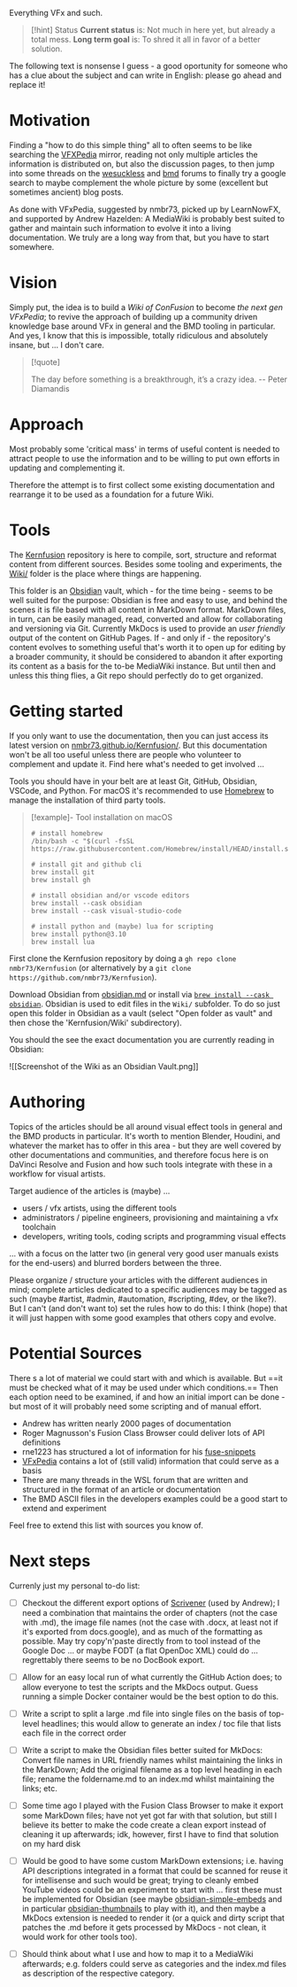 Everything VFx and such.

> [!hint] Status
> **Current status** is: Not much in here yet, but already a total mess.
> **Long term goal** is: To shred it all in favor of a better solution.

The following text is nonsense I guess - a good oportunity for someone who has a clue about the subject and can write in English: please go ahead and replace it!

# Motivation

Finding a "how to do this simple thing" all to often seems to be like searching the [VFXPedia](https://www.steakunderwater.com/VFXPedia/96.0.243.189/index4875.html?title=Main_Page) mirror, reading not only multiple articles the information is distributed on, but also the discussion pages, to then jump into some threads on the [wesuckless](https://www.steakunderwater.com/wesuckless/) and [bmd](https://forum.blackmagicdesign.com) forums to finally try a google search to maybe complement the whole picture by some (excellent but sometimes ancient) blog posts.

As done with VFxPedia, suggested by nmbr73, picked up by LearnNowFX, and supported by Andrew Hazelden: A MediaWiki is probably best suited to gather and maintain such information to evolve it into a living documentation. We truly are a long way from that,  but you have to start somewhere.

# Vision

Simply put, the idea is to build a *Wiki of ConFusion* to become *the next gen VFxPedia*; to revive the approach of building up a community driven knowledge base around VFx in general and the BMD tooling in particular. And yes, I know that this is impossible, totally ridiculous and absolutely insane, but ... I don't care.

> [!quote]
>
> The day before something is a breakthrough, it’s a crazy idea.
> -- Peter Diamandis

# Approach

Most probably some 'critical mass' in terms of useful content is needed to attract people to use the information and to be willing to put own efforts in updating and complementing it.

Therefore the attempt is to first collect some existing documentation and rearrange it to be used as a foundation for a future Wiki.

# Tools

The [Kernfusion](https://github.com/nmbr73/Kernfusion) repository is here to compile, sort, structure and reformat content from different sources. Besides some tooling and experiments, the [Wiki/](https://github.com/nmbr73/Kernfusion/tree/main/Wiki) folder is the place where things are happening.

This folder is an [Obsidian](https://obsidian.md) vault, which - for the time being - seems to be well suited for the purpose: Obsidian is free and easy to use, and behind the scenes it is file based with all content in MarkDown format. MarkDown files, in turn, can be easily managed, read, converted and allow for collaborating and versioning via Git. Currently MkDocs is used to provide an *user friendly* output of the content on GitHub Pages. If - and only if - the repository's content evolves to something useful that's worth it to open up for editing by a broader community, it should be considered to abandon it after exporting its content as a basis for the to-be MediaWiki instance. But until then and unless this thing flies, a Git repo should perfectly do to get organized.

# Getting started

If you only want to use the documentation, then you can just access its latest version on [nmbr73.github.io/Kernfusion/](https://nmbr73.github.io/Kernfusion/). But this documentation won't be all too useful unless there are people who volunteer to complement and update it. Find here what's needed to get involved ...

Tools you should have in your belt are at least Git, GitHub, Obsidian, VSCode, and Python. For macOS it's recommended to use [Homebrew](https://brew.sh) to manage the installation of third party tools.

> [!example]- Tool installation on macOS
>
> ```
> # install homebrew
> /bin/bash -c "$(curl -fsSL https://raw.githubusercontent.com/Homebrew/install/HEAD/install.sh)"
>
> # install git and github cli
> brew install git
> brew install gh
>
> # install obsidian and/or vscode editors
> brew install --cask obsidian
> brew install --cask visual-studio-code
>
> # install python and (maybe) lua for scripting
> brew install python@3.10
> brew install lua
> ```

First clone the Kernfusion repository by doing a `gh repo clone nmbr73/Kernfusion` (or alternatively by a  `git clone https://github.com/nmbr73/Kernfusion`).

Download Obsidian from [obsidian.md](https://obsidian.md) or install via [`brew install --cask obsidian`](https://formulae.brew.sh/cask/obsidian#default). Obsidian is used to edit files in the `Wiki/` subfolder. To do so just open this folder in Obsidian as a vault (select "Open folder as vault" and then chose the 'Kernfusion/Wiki' subdirectory).

You should the see the exact documentation you are currently reading in Obsidian:

![[Screenshot of the Wiki as an Obsidian Vault.png]]

# Authoring

Topics of the articles should be all around visual effect tools in general and the BMD products in particular. It's worth to mention Blender, Houdini, and whatever the market has to offer in this area - but they are well covered by other documentations and communities, and therefore focus here is on DaVinci Resolve and Fusion and how such tools integrate with these in a workflow for visual artists.

Target audience of the articles is (maybe) ...

- users / vfx artists, using the different tools
- administrators / pipeline engineers, provisioning and maintaining a vfx toolchain
- developers, writing tools, coding scripts and programming visual effects

... with a focus on the latter two (in general very good user manuals exists for the end-users) and blurred borders between the three.

Please organize / structure your articles with the different audiences in mind; complete articles dedicated to a specific audiences may be tagged as such (maybe \#artist, \#admin, \#automation, \#scripting, \#dev, or the like?). But I can't (and don't want to) set the rules how to do this: I think (hope) that it will just happen with some good examples that others copy and evolve.

# Potential Sources

There s a lot of material we could start with and which is available. But ==it must be checked what of it may be used under which conditions.== Then each option need to be examined, if and how an initial import can be done - but most of it will probably need some scripting and of manual effort.

- Andrew has written nearly 2000 pages of documentation
- Roger Magnusson's Fusion Class Browser could deliver lots of API definitions
- rne1223 has structured a lot of information for his [fuse-snippets](https://github.com/rne1223/fuse-snippets)
- [VFxPedia](https://www.steakunderwater.com/VFXPedia/96.0.243.189/index4875.html?title=Main_Page) contains a lot of (still valid) information that could serve as a basis
- There are many threads in the WSL forum that are written and structured in the format of an article or  documentation
- The BMD ASCII files in the developers examples could be a good start to extend and experiment

Feel free to extend this list with sources you know of.

# Next steps

Currenly just my personal to-do list:

- [ ] Checkout the different export options of [Scrivener](https://www.literatureandlatte.com/scrivener/overview) (used by Andrew); I need a combination that maintains the order of chapters (not the case with .md), the image file names (not the case with .docx, at least not if it's exported from docs.google), and as much of the formatting as possible. May try copy'n'paste directly from to tool instead of the Google Doc ... or maybe FODT (a flat OpenDoc XML) could do ... regrettably there seems to be no DocBook export.
- [ ] Allow for an easy local run of what currently the GitHub Action does; to allow everyone to test the scripts and the MkDocs output. Guess running a simple Docker container would be the best option to do this.
- [ ] Write a script to split a large .md file into single files on the basis of top-level headlines; this would allow to generate an index / toc file that lists each file in the correct order
- [ ] Write a script to make the Obsidian files better suited for MkDocs: Convert file names in URL friendly names whilst maintaining the links in the MarkDown; Add the original filename as a top level heading in each file; rename the foldername.md to an index.md whilst maintaining the links; etc.
- [ ] Some time ago I played with the Fusion Class Browser to make it export some MarkDown files; have not yet got far with that solution, but still I believe its better to make the code create a clean export instead of cleaning it up afterwards; idk, however, first I have to find that solution on my hard disk
- [ ] Would be good to have some custom MarkDown extensions; i.e. having API descriptions integrated in a format that could be scanned for reuse it for intellisense and such would be great; trying to cleanly embed YouTube videos could be an experiment to start with ... first these must be implemented for Obsidian (see maybe [obsidian-simple-embeds](https://github.com/samwarnick/obsidian-simple-embeds) and in particular [obsidian-thumbnails](https://github.com/Meikul/obsidian-thumbnails) to play with it), and then maybe a MkDocs extension is needed to render it (or a quick and dirty script that patches the .md before it gets processed by MkDocs - not clean, it would work for other tools too).
- [ ] Should think about what I use and how to map it to a MediaWiki afterwards; e.g. folders could serve as categories and the index.md files as description of the respective category.


<!--

> [!TODO] Check out ...
>
> - [jobindj/obsidian-publish-mkdocs](https://github.com/jobindj/obsidian-publish-mkdocs) and similar tools
> - Sphynx, MkDoc, ... MediaWiki to Markdown, Pandoc
>
>
> - https://github.com/jobindjohn/obsidian-publish-mkdocs
>
> - https://github.com/ObsidianPublisher/obsidian-mkdocs-publisher-python
> - https://github.com/ObsidianPublisher/obsidian-github-publisher

> To create notes / descriptions / hierarchy for the folders in Obsidian:
> - https://github.com/xpgo/obsidian-folder-note-plugin
> - https://github.com/akosbalasko/zoottelkeeper-obsidian-plugin


# Welcome to the Kernfusion (yet not a) Wiki!

Yet nothing usable to be found here ... still nothing more than my personal notebook / scribbling pad. ...

* [[Event-Functions]]
* [[AddControlPage]]
* [[MultiButtonControl]]
* [[WebGL to DCTL|WebGL to DCTL]]

-->
